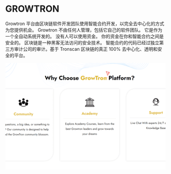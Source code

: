 # GROWTRON

Growtron 平台由区块链软件开发团队使用智能合约开发，以完全去中心化的方式为您提供机会。 Growtron 不由任何人管理，包括它自己的软件团队。 它是作为一个全自动系统开发的。 没有人可以使用资金。 你的资金在你和智能合约之间是安全的。 区块链是一种黑客无法访问的安全技术。 智能合约的代码已经过独立第三方审计公司的审计。基于 Tronscan 区块链的真正 100% 去中心化、透明和安全的平台。

![growtronpowerofsmartcontrcttechnology-dapp-high-risk-tron-image3_037249f6669f21d1bcff973f268e124a](growtronpowerofsmartcontrcttechnology-dapp-high-risk-tron-image3_037249f6669f21d1bcff973f268e124a.png)
